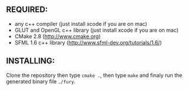 REQUIRED:
---------
* any c++ compiler (just install xcode if you are on mac)
* GLUT and OpenGL c++ library (just install xcode if you are on mac)
* CMake 2.8 (http://www.cmake.org)
* SFML 1.6 c++ library (http://www.sfml-dev.org/tutorials/1.6/)

INSTALLING:
-----------
Clone the repository then type `cmake .`, then type `make` and finaly run the generated binary file `./fury`.
